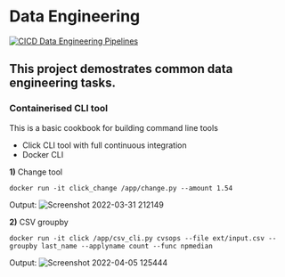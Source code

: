 # Data Engineering

[![CICD Data Engineering Pipelines](https://github.com/pratik-1/data_engineering/actions/workflows/main.yml/badge.svg)](https://github.com/pratik-1/data_engineering/actions/workflows/main.yml)

## This project demostrates common data engineering tasks.




### Containerised CLI tool

This is a basic cookbook for building command line tools
   * Click CLI tool with full continuous integration
   * Docker CLI

**1)** Change tool
```
docker run -it click_change /app/change.py --amount 1.54
```
Output:
![Screenshot 2022-03-31 212149](https://user-images.githubusercontent.com/37976329/161159159-cf4e8657-f772-407a-9c46-f3da15002c36.jpg)

**2)** CSV groupby
```
docker run -it click /app/csv_cli.py cvsops --file ext/input.csv --groupby last_name --applyname count --func npmedian
```
Output:
![Screenshot 2022-04-05 125444](https://user-images.githubusercontent.com/37976329/161749033-c28515d8-a586-4e15-833b-35ac159735a1.jpg)



